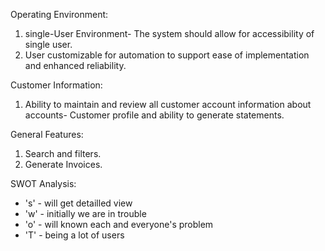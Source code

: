 Operating Environment:
 1) single-User Environment- The system should allow for accessibility of single user.
 2) User customizable for automation to support ease of implementation
and enhanced reliability.

Customer Information:
 1) Ability to maintain and review all customer account information about
accounts- Customer profile and ability to generate statements.

General Features:
 1) Search and filters.
 2) Generate Invoices.
 
SWOT Analysis:
   * 's' - will get detailled view
   * 'w' - initially we are in trouble
   * 'o' - will known each and everyone's problem
   * 'T' - being a lot of users
